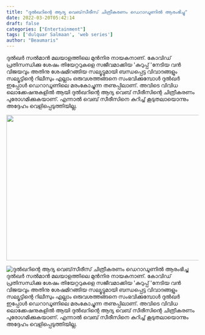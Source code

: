 ```yaml
---
title: "ദുൽഖറിന്റെ ആദ്യ വെബ്‌സീരീസ് ചിത്രീകരണം ഡെറാഡൂണിൽ ആരംഭിച്ചു"
date: 2022-03-20T05:42:14
draft: false
categories: ["Entertainment"]
tags: ['dulquar Salmaan', 'web series']
author: "Beaumaris"
---
```


ദുൽഖർ സൽമാൻ മലയാളത്തിലെ മുൻനിര നായകനാണ്. കോവിഡ് പ്രതിസന്ധിക്കു ശേഷം തിയേറ്ററുകളെ സജീവമാക്കിയ 'കുറുപ്പ് 'നേടിയ വൻ വിജയവും അതിനു ശേഷമിറങ്ങിയ സല്യൂട്ടുമായി ബന്ധപ്പെട്ട വിവാദങ്ങളും സല്യൂട്ടിന്റെ റിലീസും എല്ലാം ഒരുവശത്തങ്ങനെ സംഭവിക്കുമ്പോൾ ദുൽഖർ ഇപ്പോൾ ഡെറാഡൂണിലെ മരംകോച്ചുന്ന തണുപ്പിലാണ്. അവിടെ വിവിധ ലൊക്കേഷനുകളിൽ ആയി ദുൽഖറിന്റെ ആദ്യ വെബ് സീരീസിന്റെ ചിത്രീകരണം പുരോഗമിക്കുകയാണ്. എന്നാൽ വെബ് സീരീസിനെ കുറിച്ച് കൂടുതലായൊന്നും അദ്ദേഹം വെളിപ്പെടുത്തിയില്ല.

<img class="wp-image-326946 aligncenter" src="https://cdn.boolokam.com/articles/2022/03/kukukuk-1.jpg" alt="" width="685" height="381" />


![ദുൽഖറിന്റെ ആദ്യ വെബ്‌സീരീസ് ചിത്രീകരണം ഡെറാഡൂണിൽ ആരംഭിച്ചു](https://cdn.boolokam.com/articles/2022/03/kukukuk-1.jpg)ദുൽഖർ സൽമാൻ മലയാളത്തിലെ മുൻനിര നായകനാണ്. കോവിഡ് പ്രതിസന്ധിക്കു ശേഷം തിയേറ്ററുകളെ സജീവമാക്കിയ 'കുറുപ്പ് 'നേടിയ വൻ വിജയവും അതിനു ശേഷമിറങ്ങിയ സല്യൂട്ടുമായി ബന്ധപ്പെട്ട വിവാദങ്ങളും സല്യൂട്ടിന്റെ റിലീസും എല്ലാം ഒരുവശത്തങ്ങനെ സംഭവിക്കുമ്പോൾ ദുൽഖർ ഇപ്പോൾ ഡെറാഡൂണിലെ മരംകോച്ചുന്ന തണുപ്പിലാണ്. അവിടെ വിവിധ ലൊക്കേഷനുകളിൽ ആയി ദുൽഖറിന്റെ ആദ്യ വെബ് സീരീസിന്റെ ചിത്രീകരണം പുരോഗമിക്കുകയാണ്. എന്നാൽ വെബ് സീരീസിനെ കുറിച്ച് കൂടുതലായൊന്നും അദ്ദേഹം വെളിപ്പെടുത്തിയില്ല. 
